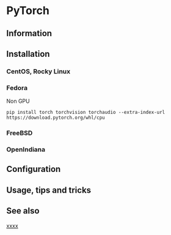 # PyTorch

## Information

## Installation

### CentOS, Rocky Linux

### Fedora

Non GPU

```shell
pip install torch torchvision torchaudio --extra-index-url https://download.pytorch.org/whl/cpu
```

### FreeBSD

### OpenIndiana

## Configuration

## Usage, tips and tricks

## See also

[xxxx](http://yyyyy)
